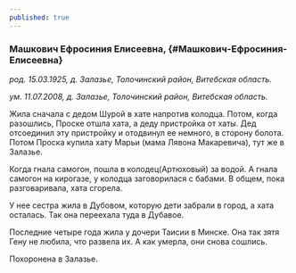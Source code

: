 ```yaml
---
published: true
---
```


### Машкович Ефросиния Елисеевна,  {#Машкович-Ефросиния-Елисеевна}

_род. 15.03.1925, д. Залазье, Толочинский район, Витебская область._

_ум. 11.07.2008, д. Залазье, Толочинский район, Витебская область._

Жила сначала с дедом Шурой в хате напротив колодца. 
Потом, когда разошлись, Проске отшла хата, а деду пристройка от хаты. 
Дед отсоединил эту пристройку и отодвинул ее немного, в сторону болота. 
Потом Проска купила хату Марьи (мама Лявона Макаревича), тут же в Залазье. 

Когда гнала самогон, пошла в колодец(Артюховый) за водой. 
А гнала самогон на кирогазе, у колодца заговорилася с бабами. В общем, пока разговаривала, хата сгорела. 

У нее сестра жила в Дубовом, которую дети забрали в город, а хата осталась. 
Так она переехала туда в Дубавое. 

Последние четыре года жила у дочери Таисии в Минске. 
Она так зятя Гену не любила, что развела их. А как умерла, они снова сошлись. 

Похоронена в Залазье.
        

